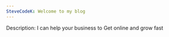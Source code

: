 ```yaml
---
SteveCodeK: Welcome to my blog
---
```

Description: I can help your business to Get online and grow fast

